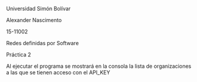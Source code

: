 Universidad Simón Bolívar

Alexander Nascimento

15-11002

Redes definidas por Software 

Práctica 2

Al ejecutar el programa se mostrará en la consola la lista de organizaciones a las que se tienen acceso con el API_KEY

